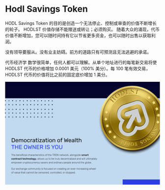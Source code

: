 # Hodl Savings Token

HODL Savings Token 的目的是创造一个无法停止、控制或审查的价值不断增长的轮子。 HODLST 价值存储不能赠送或转让；必须购买。
随着大众的涌现，代币价值不断增加，您可以随时间持有它以节省更多资金，也可以随时出售以获取利润。

没有领导要服从。没有业主妨碍。前方的道路只有可预测且无法逃避的承诺。

代币经济学
数学很简单，任何人都可以理解。从单个地址进行的每笔新交易将使 HODLST 代币的价格增加 0.0001 美元（100% 美分）。每 100 笔有效交易，HODLST 代币的价值将比之前的固定底价增加 1 美分。

![hodlstsavingstoken-dapp-defi-tron-image2_d8cdefed8d66d20ffe8f9a9ba3567c84](hodlstsavingstoken-dapp-defi-tron-image2_d8cdefed8d66d20ffe8f9a9ba3567c84.png)

